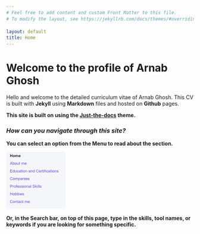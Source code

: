 ```yaml
---
# Feel free to add content and custom Front Matter to this file.
# To modify the layout, see https://jekyllrb.com/docs/themes/#overriding-theme-defaults

layout: default
title: Home
---
```


# Welcome to the profile of Arnab Ghosh

Hello and welcome to the detailed curriculum vitae of Arnab Ghosh.
This CV is built with **Jekyll** using **Markdown** files and hosted on **Github** pages.<b>

This site is built on using the [Just-the-docs](https://github.com/pmarsceill/just-the-docs) theme.  

### _How can you navigate through this site?_

You can select an option from the **Menu** to read about the section.

<b>

![](/images/Menu.PNG)

<b>

Or, in the **Search** bar, on top of this page, type in the skills, tool names, or keywords if you are looking for something specific.
